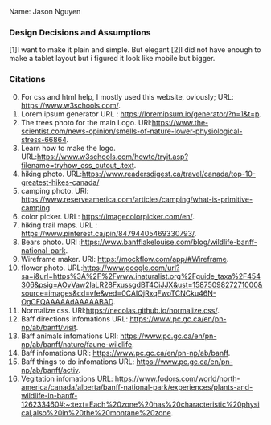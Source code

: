 
Name: Jason Nguyen




### Design Decisions and Assumptions
[1]I want to make it plain and simple. But elegant
[2]I did not have enough to make a tablet layout but i figured it look like mobile but bigger.
 


### Citations
0. For css and html help, I mostly used this website, oviously;
URL: https://www.w3schools.com/.
1. Lorem ipsum generator
URL : https://loremipsum.io/generator/?n=1&t=p.
2. The trees photo for the main Logo.
URl:https://www.the-scientist.com/news-opinion/smells-of-nature-lower-physiological-stress-66864.
3. Learn how to make the logo.
URL:https://www.w3schools.com/howto/tryit.asp?filename=tryhow_css_cutout_.text.
4. hiking photo.
URL:https://www.readersdigest.ca/travel/canada/top-10-greatest-hikes-canada/
5. camping photo.
URl: https://www.reserveamerica.com/articles/camping/what-is-primitive-camping.
6. color picker.
URL: https://imagecolorpicker.com/en/.
7. hiking trail maps.
URL : https://www.pinterest.ca/pin/84794405469330793/.
8. Bears photo.
URl :https://www.banfflakelouise.com/blog/wildlife-banff-national-park.
9. Wireframe maker.
URl: https://mockflow.com/app/#Wireframe.
8. flower photo.
URL:https://www.google.com/url?sa=i&url=https%3A%2F%2Fwww.inaturalist.org%2Fguide_taxa%2F454306&psig=AOvVaw2laLR28FxussgdBT4CiJJX&ust=1587509827271000&source=images&cd=vfe&ved=0CAIQjRxqFwoTCNCku46N-OgCFQAAAAAdAAAAABAD.
9. Normalize css.
URl:https://necolas.github.io/normalize.css/.
10. Baff directions infomations
URL: https://www.pc.gc.ca/en/pn-np/ab/banff/visit.
11. Baff animals infomations
URl: https://www.pc.gc.ca/en/pn-np/ab/banff/nature/faune-wildlife.
12. Baff infomations
URl: https://www.pc.gc.ca/en/pn-np/ab/banff.
13. Baff things to do infomations
URL: https://www.pc.gc.ca/en/pn-np/ab/banff/activ.
14. Vegitation infomations
URL: https://www.fodors.com/world/north-america/canada/alberta/banff-national-park/experiences/plants-and-wildlife-in-banff-126233460#:~:text=Each%20zone%20has%20characteristic%20physical,also%20in%20the%20montane%20zone.





